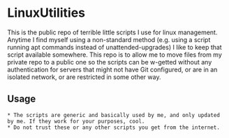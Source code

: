# LinuxUtilities

This is the public repo of terrible little scripts I use for linux management. Anytime I find myself using a non-standard method (e.g. using a script running apt commands instead of unattended-upgrades) I like to keep that script available somewhere. This repo is to allow me to move files from my private repo to a public one so the scripts can be w-getted without any authentication for servers that might not have Git configured, or are in an isolated network, or are restricted in some other way.

## Usage
    * The scripts are generic and basically used by me, and only updated by me. If they work for your purposes, cool.
    * Do not trust these or any other scripts you get from the internet. 